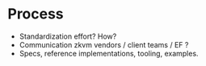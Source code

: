 # Process

- Standardization effort? How?
- Communication zkvm vendors / client teams / EF ?
- Specs, reference implementations, tooling, examples.
